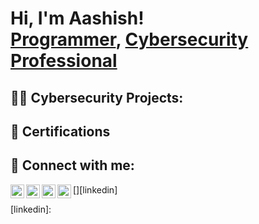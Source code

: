 <h1>Hi, I'm Aashish! <br/><a href="https://github.com/joshmadakor1">Programmer</a>, <a href="https://www.linkedin.com/in/joshmadakor/">Cybersecurity Professional</a>

<h2>👨‍💻 Cybersecurity Projects:</h2>

<h2> 📜 Certifications </h2>


<h2> 🤳 Connect with me:</h2>

[<img align="left" alt="AashishKhatri | YouTube" width="22px" src="https://cdn.jsdelivr.net/npm/simple-icons@v3/icons/youtube.svg" />][youtube]
[<img align="left" alt="AashishKhatri | Twitter" width="22px" src="https://cdn.jsdelivr.net/npm/simple-icons@v3/icons/twitter.svg" />][twitter]
[<img align="left" alt="AashishKhatri | LinkedIn" width="22px" src="https://cdn.jsdelivr.net/npm/simple-icons@v3/icons/linkedin.svg" />][linkedin]
[<img align="left" alt="AashishKhatri | Instagram" width="22px" src="https://cdn.jsdelivr.net/npm/simple-icons@v3/icons/instagram.svg" />][instagram]

[twitter]: https://twitter.com
[youtube]: https://www.youtube.com/@aashish_khatri1
[instagram]: https://www.instagram.com/aashish_khatri1/
[linkedin]: 

<!--
**joshmadakor1/joshmadakor1** is a ✨ _special_ ✨ repository because its `README.md` (this file) appears on your GitHub profile.

Here are some ideas to get you started:

- 🔭 I’m currently working on ...
- 🌱 I’m currently learning ...
- 👯 I’m looking to collaborate on ...
- 🤔 I’m looking for help with ...
- 💬 Ask me about ...
- 📫 How to reach me: ...
- 😄 Pronouns: ...
- ⚡ Fun fact: ...
-->
